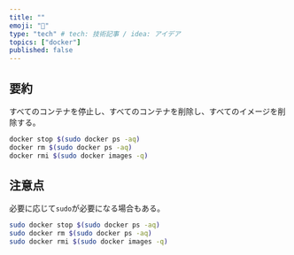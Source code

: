 ```yaml
---
title: ""
emoji: "🍣"
type: "tech" # tech: 技術記事 / idea: アイデア
topics: ["docker"]
published: false
---
```


## 要約

すべてのコンテナを停止し、すべてのコンテナを削除し、すべてのイメージを削除する。

```bash
docker stop $(sudo docker ps -aq)
docker rm $(sudo docker ps -aq)
docker rmi $(sudo docker images -q)
```

## 注意点

必要に応じて`sudo`が必要になる場合もある。

```bash
sudo docker stop $(sudo docker ps -aq)
sudo docker rm $(sudo docker ps -aq)
sudo docker rmi $(sudo docker images -q)
```
